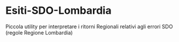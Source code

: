 # Esiti-SDO-Lombardia
Piccola utility per interpretare i ritorni Regionali relativi agli errori SDO (regole Regione Lombardia)
